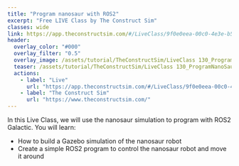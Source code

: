 ```yaml
---
title: "Program nanosaur with ROS2"
excerpt: "Free LIVE Class by The Construct Sim"
classes: wide
link: https://app.theconstructsim.com/#/LiveClass/9f0e0eea-00c0-4e3e-b54e-197ebee21b68
header:
  overlay_color: "#000"
  overlay_filter: "0.5"
  overlay_image: /assets/tutorial/TheConstructSim/LiveClass 130_ProgramNanoSaurwithROS2_TheConstruct.jpeg
  teaser: /assets/tutorial/TheConstructSim/LiveClass 130_ProgramNanoSaurwithROS2_TheConstruct.jpeg
  actions:
    - label: "Live"
      url: "https://app.theconstructsim.com/#/LiveClass/9f0e0eea-00c0-4e3e-b54e-197ebee21b68"
    - label: "The Construct Sim"
      url: "https://www.theconstructsim.com/"
---
```


In this Live Class, we will use the nanosaur simulation to program with ROS2 Galactic. You will learn:

* How to build a Gazebo simulation of the nanosaur robot
* Create a simple ROS2 program to control the nanosaur robot and move it around